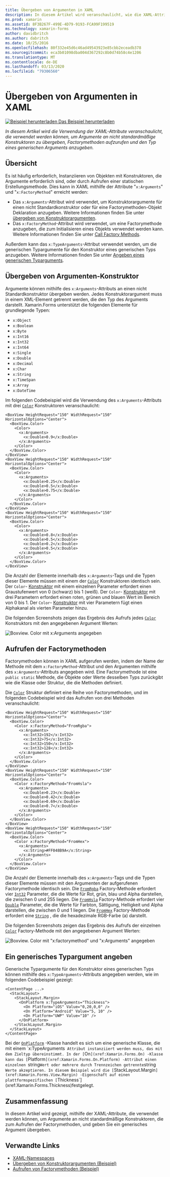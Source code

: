 ```yaml
---
title: Übergeben von Argumenten in XAML
description: In diesem Artikel wird veranschaulicht, wie die XAML-Attribute, die verwendet werden können, um Argumente an nicht standardmäßige Konstruktoren, die zum Aufrufen der Factorymethoden, und geben Sie ein generisches Argument übergeben.
ms.prod: xamarin
ms.assetid: 8F3B267F-499E-4D79-9193-FCA99F199519
ms.technology: xamarin-forms
author: davidbritch
ms.author: dabritch
ms.date: 10/25/2016
ms.openlocfilehash: 80f332e45d6c46ad49543923e85cbb2eceadb378
ms.sourcegitcommit: eca3b01098dba004d367292c8b0d74b58c4e1206
ms.translationtype: MT
ms.contentlocale: de-DE
ms.lasthandoff: 03/13/2020
ms.locfileid: "79306560"
---
```

# <a name="passing-arguments-in-xaml"></a>Übergeben von Argumenten in XAML

[![Beispiel herunterladen](~/media/shared/download.png) Das Beispiel herunterladen](https://docs.microsoft.com/samples/xamarin/xamarin-forms-samples/xaml-passingconstructorarguments)

_In diesem Artikel wird die Verwendung der XAML-Attribute veranschaulicht, die verwendet werden können, um Argumente an nicht standardmäßige Konstruktoren zu übergeben, Factorymethoden aufzurufen und den Typ eines generischen Arguments anzugeben._

## <a name="overview"></a>Übersicht

Es ist häufig erforderlich, Instanziieren von Objekten mit Konstruktoren, die Argumente erforderlich sind, oder durch Aufrufen einer statischen Erstellungsmethode. Dies kann in XAML mithilfe der Attribute "`x:Arguments`" und "`x:FactoryMethod`" erreicht werden:

- Das `x:Arguments`-Attribut wird verwendet, um Konstruktorargumente für einen nicht Standardkonstruktor oder für eine Factorymethoden-Objekt Deklaration anzugeben. Weitere Informationen finden Sie unter [übergeben von Konstruktorargumenten](#constructor_arguments).
- Das `x:FactoryMethod`-Attribut wird verwendet, um eine Factorymethode anzugeben, die zum Initialisieren eines Objekts verwendet werden kann. Weitere Informationen finden Sie unter [Call Factory Methods](#factory_methods).

Außerdem kann das `x:TypeArguments`-Attribut verwendet werden, um die generischen Typargumente für den Konstruktor eines generischen Typs anzugeben. Weitere Informationen finden Sie unter [Angeben eines generischen Typarguments](#generic_type_arguments).

<a name="constructor_arguments" />

## <a name="passing-constructor-arguments"></a>Übergeben von Argumenten-Konstruktor

Argumente können mithilfe des `x:Arguments`-Attributs an einen nicht Standardkonstruktor übergeben werden. Jedes Konstruktorargument muss in einem XML-Element getrennt werden, die den Typ des Arguments darstellt. Xamarin.Forms unterstützt die folgenden Elemente für grundlegende Typen:

- `x:Object`
- `x:Boolean`
- `x:Byte`
- `x:Int16`
- `x:Int32`
- `x:Int64`
- `x:Single`
- `x:Double`
- `x:Decimal`
- `x:Char`
- `x:String`
- `x:TimeSpan`
- `x:Array`
- `x:DateTime`

Im folgenden Codebeispiel wird die Verwendung des `x:Arguments`-Attributs mit drei [`Color`](xref:Xamarin.Forms.Color) Konstruktoren veranschaulicht:

```xaml
<BoxView HeightRequest="150" WidthRequest="150" HorizontalOptions="Center">
  <BoxView.Color>
    <Color>
      <x:Arguments>
        <x:Double>0.9</x:Double>
      </x:Arguments>
    </Color>
  </BoxView.Color>
</BoxView>
<BoxView HeightRequest="150" WidthRequest="150" HorizontalOptions="Center">
  <BoxView.Color>
    <Color>
      <x:Arguments>
        <x:Double>0.25</x:Double>
        <x:Double>0.5</x:Double>
        <x:Double>0.75</x:Double>
      </x:Arguments>
    </Color>
  </BoxView.Color>
</BoxView>
<BoxView HeightRequest="150" WidthRequest="150" HorizontalOptions="Center">
  <BoxView.Color>
    <Color>
      <x:Arguments>
        <x:Double>0.8</x:Double>
        <x:Double>0.5</x:Double>
        <x:Double>0.2</x:Double>
        <x:Double>0.5</x:Double>
      </x:Arguments>
    </Color>
  </BoxView.Color>
</BoxView>
```

Die Anzahl der Elemente innerhalb des `x:Arguments`-Tags und die Typen dieser Elemente müssen mit einem der [`Color`](xref:Xamarin.Forms.Color) Konstruktoren identisch sein. Der `Color`- [Konstruktor](xref:Xamarin.Forms.Color.%23ctor(System.Double)) mit einem einzelnen Parameter erfordert einen Graustufenwert von 0 (schwarz) bis 1 (weiß). Der `Color`- [Konstruktor](xref:Xamarin.Forms.Color.%23ctor(System.Double,System.Double,System.Double)) mit drei Parametern erfordert einen roten, grünen und blauen Wert im Bereich von 0 bis 1. Der `Color`- [Konstruktor](xref:Xamarin.Forms.Color.%23ctor(System.Double,System.Double,System.Double,System.Double)) mit vier Parametern fügt einen Alphakanal als vierten Parameter hinzu.

Die folgenden Screenshots zeigen das Ergebnis des Aufrufs jedes [`Color`](xref:Xamarin.Forms.Color) Konstruktors mit den angegebenen Argument Werten:

![Boxview. Color mit x:Arguments angegeben](passing-arguments-images/passing-arguments.png)

<a name="factory_methods" />

## <a name="calling-factory-methods"></a>Aufrufen der Factorymethoden

Factorymethoden können in XAML aufgerufen werden, indem der Name der Methode mit dem `x:FactoryMethod`-Attribut und den Argumenten mithilfe des `x:Arguments`-Attributs angegeben wird. Eine Factorymethode ist eine `public static` Methode, die Objekte oder Werte desselben Typs zurückgibt wie die Klasse oder Struktur, die die Methoden definiert.

Die [`Color`](xref:Xamarin.Forms.Color) Struktur definiert eine Reihe von Factorymethoden, und im folgenden Codebeispiel wird das Aufrufen von drei Methoden veranschaulicht:

```xaml
<BoxView HeightRequest="150" WidthRequest="150" HorizontalOptions="Center">
  <BoxView.Color>
    <Color x:FactoryMethod="FromRgba">
      <x:Arguments>
        <x:Int32>192</x:Int32>
        <x:Int32>75</x:Int32>
        <x:Int32>150</x:Int32>                        
        <x:Int32>128</x:Int32>
      </x:Arguments>
    </Color>
  </BoxView.Color>
</BoxView>
<BoxView HeightRequest="150" WidthRequest="150" HorizontalOptions="Center">
  <BoxView.Color>
    <Color x:FactoryMethod="FromHsla">
      <x:Arguments>
        <x:Double>0.23</x:Double>
        <x:Double>0.42</x:Double>
        <x:Double>0.69</x:Double>
        <x:Double>0.7</x:Double>
      </x:Arguments>
    </Color>
  </BoxView.Color>
</BoxView>
<BoxView HeightRequest="150" WidthRequest="150" HorizontalOptions="Center">
  <BoxView.Color>
    <Color x:FactoryMethod="FromHex">
      <x:Arguments>
        <x:String>#FF048B9A</x:String>
      </x:Arguments>
    </Color>
  </BoxView.Color>
</BoxView>
```

Die Anzahl der Elemente innerhalb des `x:Arguments`-Tags und die Typen dieser Elemente müssen mit den Argumenten der aufgerufenen Factorymethode identisch sein. Die [`FromRgba`](xref:Xamarin.Forms.Color.FromRgba(System.Int32,System.Int32,System.Int32,System.Int32)) Factory-Methode erfordert vier [`Int32`](https://docs.microsoft.com/dotnet/api/system.int32) Parameter, die die Werte für Rot, grün, blau und Alpha darstellen, die zwischen 0 und 255 liegen. Die [`FromHsla`](xref:Xamarin.Forms.Color.FromHsla(System.Double,System.Double,System.Double,System.Double)) Factory-Methode erfordert vier [`Double`](https://docs.microsoft.com/dotnet/api/system.double) Parameter, die die Werte für Farbton, Sättigung, Helligkeit und Alpha darstellen, die zwischen 0 und 1 liegen. Die [`FromHex`](xref:Xamarin.Forms.Color.FromHex(System.String)) Factory-Methode erfordert eine [`String`](https://docs.microsoft.com/dotnet/api/system.string) , die die hexadezimale RGB-Farbe (a) darstellt.

Die folgenden Screenshots zeigen das Ergebnis des Aufrufs der einzelnen [`Color`](xref:Xamarin.Forms.Color) Factory-Methode mit den angegebenen Argument Werten:

![Boxview. Color mit "x:factorymethod" und "x:Arguments" angegeben](passing-arguments-images/factory-methods.png)

<a name="generic_type_arguments" />

## <a name="specifying-a-generic-type-argument"></a>Ein generisches Typargument angeben

Generische Typargumente für den Konstruktor eines generischen Typs können mithilfe des `x:TypeArguments`-Attributs angegeben werden, wie im folgenden Codebeispiel gezeigt:

```xaml
<ContentPage ...>
  <StackLayout>
    <StackLayout.Margin>
      <OnPlatform x:TypeArguments="Thickness">
        <On Platform="iOS" Value="0,20,0,0" />
        <On Platform="Android" Value="5, 10" />
        <On Platform="UWP" Value="10" />
      </OnPlatform>
    </StackLayout.Margin>
  </StackLayout>
</ContentPage>
```

Bei der [`OnPlatform`](xref:Xamarin.Forms.OnPlatform`1) -Klasse handelt es sich um eine generische Klasse, die mit einem `x:TypeArguments` Attribut instanziiert werden muss, das mit dem Zieltyp übereinstimmt. In der [`On`](xref:Xamarin.Forms.On) -Klasse kann das [`Platform`](xref:Xamarin.Forms.On.Platform) -Attribut einen einzelnen `string` Wert oder mehrere durch Trennzeichen getrennte `string` Werte akzeptieren. In diesem Beispiel wird die [`StackLayout.Margin`](xref:Xamarin.Forms.View.Margin) -Eigenschaft auf einen plattformspezifischen [`Thickness`](xref:Xamarin.Forms.Thickness)festgelegt.

## <a name="summary"></a>Zusammenfassung

In diesem Artikel wird gezeigt, mithilfe der XAML-Attribute, die verwendet werden können, um Argumente an nicht standardmäßige Konstruktoren, die zum Aufrufen der Factorymethoden, und geben Sie ein generisches Argument übergeben.

## <a name="related-links"></a>Verwandte Links

- [XAML-Namespaces](~/xamarin-forms/xaml/namespaces.md)
- [Übergeben von Konstruktorargumenten (Beispiel)](https://docs.microsoft.com/samples/xamarin/xamarin-forms-samples/xaml-passingconstructorarguments)
- [Aufrufen von Factorymethoden (Beispiel)](https://docs.microsoft.com/samples/xamarin/xamarin-forms-samples/xaml-callingfactorymethods)
